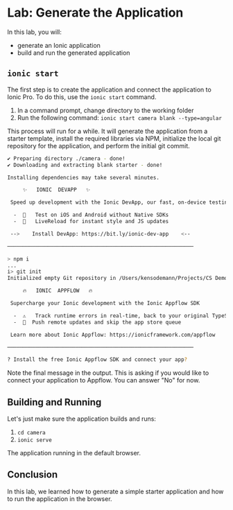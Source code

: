 # Lab: Generate the Application

In this lab, you will:

* generate an Ionic application
* build and run the generated application

## `ionic start`

The first step is to create the application and connect the application to Ionic Pro. To do this, use the `ionic start` command.

1. In a command prompt, change directory to the working folder
1. Run the following command: `ionic start camera blank --type=angular`

This process will run for a while. It will generate the application from a starter template, install the required libraries via NPM, initialize the local git repository for the application, and perform the initial git commit.

```bash
✔ Preparing directory ./camera - done!
✔ Downloading and extracting blank starter - done!

Installing dependencies may take several minutes.

     ✨   IONIC  DEVAPP   ✨

 Speed up development with the Ionic DevApp, our fast, on-device testing mobile app

  -  🔑   Test on iOS and Android without Native SDKs
  -  🚀   LiveReload for instant style and JS updates

 -->    Install DevApp: https://bit.ly/ionic-dev-app    <--

────────────────────────────────────────────────────────────

> npm i
...
i> git init
Initialized empty Git repository in /Users/kensodemann/Projects/CS Demos/camera/.git/

     🔥   IONIC  APPFLOW   🔥

 Supercharge your Ionic development with the Ionic Appflow SDK

  -  ⚠️   Track runtime errors in real-time, back to your original TypeScript
  -  📲  Push remote updates and skip the app store queue

 Learn more about Ionic Appflow: https://ionicframework.com/appflow

────────────────────────────────────────────────────────────

? Install the free Ionic Appflow SDK and connect your app?
```

Note the final message in the output. This is asking if you would like to connect your application to Appflow. You can answer "No" for now.

## Building and Running

Let's just make sure the application builds and runs:

1. `cd camera`
1. `ionic serve`

The application running in the default browser.

## Conclusion

In this lab, we learned how to generate a simple starter application and how to run the application in the browser.
